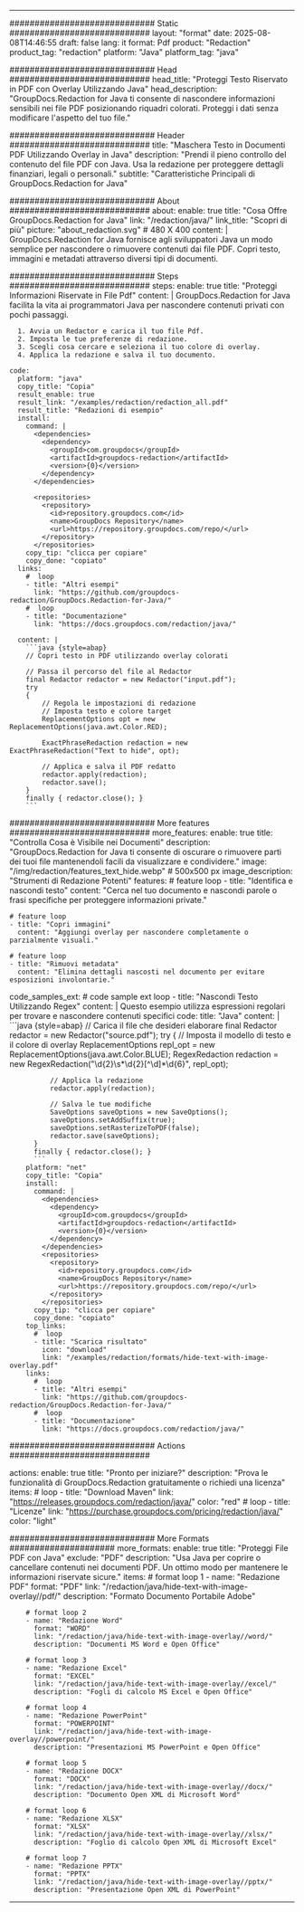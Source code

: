 
---
############################# Static ############################
layout: "format"
date:  2025-08-08T14:46:55
draft: false
lang: it
format: Pdf
product: "Redaction"
product_tag: "redaction"
platform: "Java"
platform_tag: "java"

############################# Head ############################
head_title: "Proteggi Testo Riservato in PDF con Overlay Utilizzando Java"
head_description: "GroupDocs.Redaction for Java ti consente di nascondere informazioni sensibili nei file PDF posizionando riquadri colorati. Proteggi i dati senza modificare l'aspetto del tuo file."

############################# Header ############################
title: "Maschera Testo in Documenti PDF Utilizzando Overlay in Java" 
description: "Prendi il pieno controllo del contenuto del file PDF con Java. Usa la redazione per proteggere dettagli finanziari, legali o personali."
subtitle: "Caratteristiche Principali di GroupDocs.Redaction for Java" 

############################# About ############################
about:
    enable: true
    title: "Cosa Offre GroupDocs.Redaction for Java"
    link: "/redaction/java/"
    link_title: "Scopri di più"
    picture: "about_redaction.svg" # 480 X 400
    content: |
       GroupDocs.Redaction for Java fornisce agli sviluppatori Java un modo semplice per nascondere o rimuovere contenuti dai file PDF. Copri testo, immagini e metadati attraverso diversi tipi di documenti.

############################# Steps ############################
steps:
    enable: true
    title: "Proteggi Informazioni Riservate in File Pdf"
    content: |
      GroupDocs.Redaction for Java facilita la vita ai programmatori Java per nascondere contenuti privati con pochi passaggi.
      
      1. Avvia un Redactor e carica il tuo file Pdf.
      2. Imposta le tue preferenze di redazione.
      3. Scegli cosa cercare e seleziona il tuo colore di overlay.
      4. Applica la redazione e salva il tuo documento.
   
    code:
      platform: "java"
      copy_title: "Copia"
      result_enable: true
      result_link: "/examples/redaction/redaction_all.pdf"
      result_title: "Redazioni di esempio"
      install:
        command: |
          <dependencies>
            <dependency>
              <groupId>com.groupdocs</groupId>
              <artifactId>groupdocs-redaction</artifactId>
              <version>{0}</version>
            </dependency>
          </dependencies>

          <repositories>
            <repository>
              <id>repository.groupdocs.com</id>
              <name>GroupDocs Repository</name>
              <url>https://repository.groupdocs.com/repo/</url>
            </repository>
          </repositories>
        copy_tip: "clicca per copiare"
        copy_done: "copiato"
      links:
        #  loop
        - title: "Altri esempi"
          link: "https://github.com/groupdocs-redaction/GroupDocs.Redaction-for-Java/"
        #  loop
        - title: "Documentazione"
          link: "https://docs.groupdocs.com/redaction/java/"
          
      content: |
        ```java {style=abap}
        // Copri testo in PDF utilizzando overlay colorati

        // Passa il percorso del file al Redactor
        final Redactor redactor = new Redactor("input.pdf");
        try
        {
            // Regola le impostazioni di redazione
            // Imposta testo e colore target
            ReplacementOptions opt = new ReplacementOptions(java.awt.Color.RED);
            
            ExactPhraseRedaction redaction = new ExactPhraseRedaction("Text to hide", opt);

            // Applica e salva il PDF redatto
            redactor.apply(redaction);
            redactor.save();
        }
        finally { redactor.close(); }
        ```            


############################# More features ############################
more_features:
  enable: true
  title: "Controlla Cosa è Visibile nei Documenti"
  description: "GroupDocs.Redaction for Java ti consente di oscurare o rimuovere parti dei tuoi file mantenendoli facili da visualizzare e condividere."
  image: "/img/redaction/features_text_hide.webp" # 500x500 px
  image_description: "Strumenti di Redazione Potenti"
  features:
    # feature loop
    - title: "Identifica e nascondi testo"
      content: "Cerca nel tuo documento e nascondi parole o frasi specifiche per proteggere informazioni private."

    # feature loop
    - title: "Copri immagini"
      content: "Aggiungi overlay per nascondere completamente o parzialmente visuali."

    # feature loop
    - title: "Rimuovi metadata"
      content: "Elimina dettagli nascosti nel documento per evitare esposizioni involontarie."
      
  code_samples_ext:
    # code sample ext loop
    - title: "Nascondi Testo Utilizzando Regex"
      content: |
        Questo esempio utilizza espressioni regolari per trovare e nascondere contenuti specifici
      code:
        title: "Java"
        content: |
          ```java {style=abap}
          //  Carica il file che desideri elaborare
          final Redactor redactor = new Redactor("source.pdf");
          try
          {
              // Imposta il modello di testo e il colore di overlay
              ReplacementOptions repl_opt = new ReplacementOptions(java.awt.Color.BLUE);
              RegexRedaction redaction = new RegexRedaction("\\d{2}\\s*\\d{2}[^\\d]*\\d{6}", repl_opt);
              
              // Applica la redazione
              redactor.apply(redaction);

              // Salva le tue modifiche
              SaveOptions saveOptions = new SaveOptions();
              saveOptions.setAddSuffix(true);
              saveOptions.setRasterizeToPDF(false);
              redactor.save(saveOptions);
          }
          finally { redactor.close(); }
          ```
        platform: "net"
        copy_title: "Copia"
        install:
          command: |
            <dependencies>
              <dependency>
                <groupId>com.groupdocs</groupId>
                <artifactId>groupdocs-redaction</artifactId>
                <version>{0}</version>
              </dependency>
            </dependencies>
            <repositories>
              <repository>
                <id>repository.groupdocs.com</id>
                <name>GroupDocs Repository</name>
                <url>https://repository.groupdocs.com/repo/</url>
              </repository>
            </repositories>
          copy_tip: "clicca per copiare"
          copy_done: "copiato"
        top_links:
          #  loop
          - title: "Scarica risultato"
            icon: "download"
            link: "/examples/redaction/formats/hide-text-with-image-overlay.pdf"
        links:
          #  loop
          - title: "Altri esempi"
            link: "https://github.com/groupdocs-redaction/GroupDocs.Redaction-for-Java/"
          #  loop
          - title: "Documentazione"
            link: "https://docs.groupdocs.com/redaction/java/"


############################# Actions ############################

actions:
  enable: true
  title: "Pronto per iniziare?"
  description: "Prova le funzionalità di GroupDocs.Redaction gratuitamente o richiedi una licenza"
  items:
    #  loop
    - title: "Download Maven"
      link: "https://releases.groupdocs.com/redaction/java/"
      color: "red"
        #  loop
    - title: "Licenze"
      link: "https://purchase.groupdocs.com/pricing/redaction/java/"
      color: "light"


############################# More Formats #####################
more_formats:
    enable: true
    title: "Proteggi File PDF con Java"
    exclude: "PDF"
    description: "Usa Java per coprire o cancellare contenuti nei documenti PDF. Un ottimo modo per mantenere le informazioni riservate sicure."
    items: 
        # format loop 1
        - name: "Redazione PDF"
          format: "PDF"
          link: "/redaction/java/hide-text-with-image-overlay//pdf/"
          description: "Formato Documento Portabile Adobe"

        # format loop 2
        - name: "Redazione Word"
          format: "WORD"
          link: "/redaction/java/hide-text-with-image-overlay//word/"
          description: "Documenti MS Word e Open Office"
          
        # format loop 3
        - name: "Redazione Excel"
          format: "EXCEL"
          link: "/redaction/java/hide-text-with-image-overlay//excel/"
          description: "Fogli di calcolo MS Excel e Open Office"

        # format loop 4
        - name: "Redazione PowerPoint"
          format: "POWERPOINT"
          link: "/redaction/java/hide-text-with-image-overlay//powerpoint/"
          description: "Presentazioni MS PowerPoint e Open Office"

        # format loop 5
        - name: "Redazione DOCX"
          format: "DOCX"
          link: "/redaction/java/hide-text-with-image-overlay//docx/"
          description: "Documento Open XML di Microsoft Word"
          
        # format loop 6
        - name: "Redazione XLSX"
          format: "XLSX"
          link: "/redaction/java/hide-text-with-image-overlay//xlsx/"
          description: "Foglio di calcolo Open XML di Microsoft Excel"
          
        # format loop 7
        - name: "Redazione PPTX"
          format: "PPTX"
          link: "/redaction/java/hide-text-with-image-overlay//pptx/"
          description: "Presentazione Open XML di PowerPoint"


---